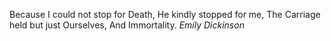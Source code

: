 Because I could not stop for Death,
He kindly stopped for me,
The Carriage held but just Ourselves,
And Immortality.
*Emily Dickinson*

